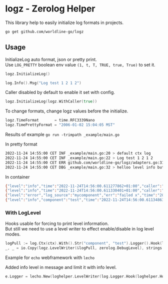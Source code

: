 # logz - Zerolog Helper

This library help to easily initialize log formats in projects.

```sh
go get github.com/worldline-go/logz
```

## Usage

InitializeLog auto format, json or pretty print.  
Use `LOG_PRETTY` boolean env value `(1, t, T, TRUE, true, True)` to set it.

```go
logz.InitializeLog()

log.Info().Msg("Log test 1 2 1 2")
```

Caller disabled by default to enable it set with config.

```go
logz.InitializeLog(logz.WithCaller(true))
```

To change formats, change logz values before the initialize.

```go
logz.TimeFormat       = time.RFC3339Nano
logz.TimePrettyFormat = "2006-01-02 15:04:05 MST"
```

Results of example `go run -trimpath _example/main.go`

In pretty format

```sh
2022-11-24 14:55:00 CET INF _example/main.go:20 > default ctx log
2022-11-24 14:55:00 CET INF _example/main.go:22 > Log test 1 2 1 2
2022-11-24 14:55:00 CET ERR github.com/worldline-go/logz/adapters.go:31 > this is message err="failed x" log_source=mycomponent
2022-11-24 14:55:00 CET DBG _example/main.go:32 > helloo level info but show debug component=test
```

In container

```sh
{"level":"info","time":"2022-11-24T14:56:00.611277862+01:00","caller":"./main.go:20","message":"default ctx log"}
{"level":"info","time":"2022-11-24T14:56:00.611330401+01:00","caller":"./main.go:22","message":"Log test 1 2 1 2"}
{"level":"error","log_source":"mycomponent","err":"failed x","time":"2022-11-24T14:56:00.611339445+01:00","caller":"github.com/worldline-go/logz/adapters.go:31","message":"this is message"}
{"level":"info","component":"test","time":"2022-11-24T14:56:00.611348632+01:00","caller":"./main.go:32","level":"debug","message":"helloo level info but show debug"}
```

### With LogLevel

Hooks usable for forcing to print level information.  
But still we need to use a level writer to effect enable/disable in log level modes.

```go
logPull := log.Ctx(ctx).With().Str("component", "test").Logger().Hook(logz.Hooks.DebugHook)
_, _ = io.Copy(logz.LevelWriter(&logPull, zerolog.DebugLevel), strings.NewReader("message X"))
```

Example for `echo` webframework with `lecho`

Added info level in message and limit it with info level.

```go
e.Logger = lecho.New(loghelper.LevelWriter(log.Logger.Hook(loghelper.Hooks.InfoHook), zerolog.InfoLevel))
```
